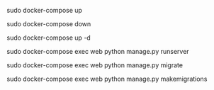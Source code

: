 
sudo docker-compose up 

sudo docker-compose down

sudo docker-compose up -d 

sudo docker-compose exec web python manage.py runserver

sudo docker-compose exec web python manage.py migrate

sudo docker-compose exec web python manage.py makemigrations






